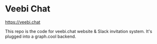 # Veebi Chat

https://veebi.chat

This repo is the code for veebi.chat website & Slack invitation system. It's plugged into a graph.cool backend.